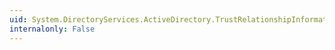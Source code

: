 ```yaml
---
uid: System.DirectoryServices.ActiveDirectory.TrustRelationshipInformationCollection.CopyTo(System.DirectoryServices.ActiveDirectory.TrustRelationshipInformation[],System.Int32)
internalonly: False
---
```

